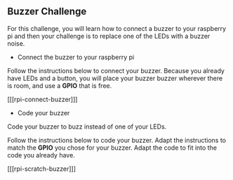 ## Buzzer Challenge

For this challenge, you will learn how to connect a buzzer to your raspberry pi and then your challenge is to replace one of the LEDs with a buzzer noise.

+ Connect the buzzer to your raspberry pi

Follow the instructions below to connect your buzzer. Because you already have LEDs and a button, you will place your buzzer buzzer wherever there is room, and use a **GPIO** that is free.

[[[rpi-connect-buzzer]]]

+ Code your buzzer

Code your buzzer to buzz instead of one of your LEDs.

Follow the instructions below to code your buzzer. Adapt the instructions to match the **GPIO** you chose for your buzzer. Adapt the code to fit into the code you already have.

[[[rpi-scratch-buzzer]]]
